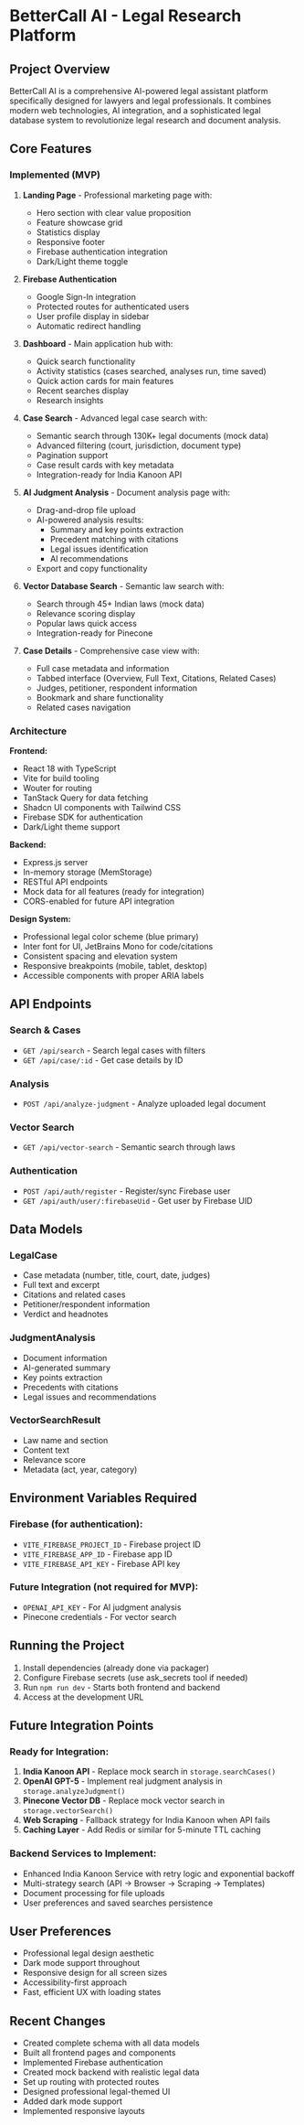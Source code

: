 # BetterCall AI - Legal Research Platform

## Project Overview

BetterCall AI is a comprehensive AI-powered legal assistant platform specifically designed for lawyers and legal professionals. It combines modern web technologies, AI integration, and a sophisticated legal database system to revolutionize legal research and document analysis.

## Core Features

### Implemented (MVP)

1. **Landing Page** - Professional marketing page with:
   - Hero section with clear value proposition
   - Feature showcase grid
   - Statistics display
   - Responsive footer
   - Firebase authentication integration
   - Dark/Light theme toggle

2. **Firebase Authentication**
   - Google Sign-In integration
   - Protected routes for authenticated users
   - User profile display in sidebar
   - Automatic redirect handling

3. **Dashboard** - Main application hub with:
   - Quick search functionality
   - Activity statistics (cases searched, analyses run, time saved)
   - Quick action cards for main features
   - Recent searches display
   - Research insights

4. **Case Search** - Advanced legal case search with:
   - Semantic search through 130K+ legal documents (mock data)
   - Advanced filtering (court, jurisdiction, document type)
   - Pagination support
   - Case result cards with key metadata
   - Integration-ready for India Kanoon API

5. **AI Judgment Analysis** - Document analysis page with:
   - Drag-and-drop file upload
   - AI-powered analysis results:
     - Summary and key points extraction
     - Precedent matching with citations
     - Legal issues identification
     - AI recommendations
   - Export and copy functionality

6. **Vector Database Search** - Semantic law search with:
   - Search through 45+ Indian laws (mock data)
   - Relevance scoring display
   - Popular laws quick access
   - Integration-ready for Pinecone

7. **Case Details** - Comprehensive case view with:
   - Full case metadata and information
   - Tabbed interface (Overview, Full Text, Citations, Related Cases)
   - Judges, petitioner, respondent information
   - Bookmark and share functionality
   - Related cases navigation

### Architecture

**Frontend:**
- React 18 with TypeScript
- Vite for build tooling
- Wouter for routing
- TanStack Query for data fetching
- Shadcn UI components with Tailwind CSS
- Firebase SDK for authentication
- Dark/Light theme support

**Backend:**
- Express.js server
- In-memory storage (MemStorage)
- RESTful API endpoints
- Mock data for all features (ready for integration)
- CORS-enabled for future API integration

**Design System:**
- Professional legal color scheme (blue primary)
- Inter font for UI, JetBrains Mono for code/citations
- Consistent spacing and elevation system
- Responsive breakpoints (mobile, tablet, desktop)
- Accessible components with proper ARIA labels

## API Endpoints

### Search & Cases
- `GET /api/search` - Search legal cases with filters
- `GET /api/case/:id` - Get case details by ID

### Analysis
- `POST /api/analyze-judgment` - Analyze uploaded legal document

### Vector Search
- `GET /api/vector-search` - Semantic search through laws

### Authentication
- `POST /api/auth/register` - Register/sync Firebase user
- `GET /api/auth/user/:firebaseUid` - Get user by Firebase UID

## Data Models

### LegalCase
- Case metadata (number, title, court, date, judges)
- Full text and excerpt
- Citations and related cases
- Petitioner/respondent information
- Verdict and headnotes

### JudgmentAnalysis
- Document information
- AI-generated summary
- Key points extraction
- Precedents with citations
- Legal issues and recommendations

### VectorSearchResult
- Law name and section
- Content text
- Relevance score
- Metadata (act, year, category)

## Environment Variables Required

### Firebase (for authentication):
- `VITE_FIREBASE_PROJECT_ID` - Firebase project ID
- `VITE_FIREBASE_APP_ID` - Firebase app ID
- `VITE_FIREBASE_API_KEY` - Firebase API key

### Future Integration (not required for MVP):
- `OPENAI_API_KEY` - For AI judgment analysis
- Pinecone credentials - For vector search

## Running the Project

1. Install dependencies (already done via packager)
2. Configure Firebase secrets (use ask_secrets tool if needed)
3. Run `npm run dev` - Starts both frontend and backend
4. Access at the development URL

## Future Integration Points

### Ready for Integration:
1. **India Kanoon API** - Replace mock search in `storage.searchCases()`
2. **OpenAI GPT-5** - Implement real judgment analysis in `storage.analyzeJudgment()`
3. **Pinecone Vector DB** - Replace mock vector search in `storage.vectorSearch()`
4. **Web Scraping** - Fallback strategy for India Kanoon when API fails
5. **Caching Layer** - Add Redis or similar for 5-minute TTL caching

### Backend Services to Implement:
- Enhanced India Kanoon Service with retry logic and exponential backoff
- Multi-strategy search (API → Browser → Scraping → Templates)
- Document processing for file uploads
- User preferences and saved searches persistence

## User Preferences

- Professional legal design aesthetic
- Dark mode support throughout
- Responsive design for all screen sizes
- Accessibility-first approach
- Fast, efficient UX with loading states

## Recent Changes

- Created complete schema with all data models
- Built all frontend pages and components
- Implemented Firebase authentication
- Created mock backend with realistic legal data
- Set up routing with protected routes
- Designed professional legal-themed UI
- Added dark mode support
- Implemented responsive layouts
